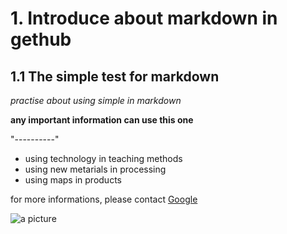 # 1. Introduce about markdown in gethub
## 1.1 The simple test for markdown
*practise about using simple in markdown*

**any important information can use this one**

"----------"
* using technology in teaching methods
* using new metarials in processing
* using maps in products


for more informations, please contact [Google](https://www.google.com.sg)

![a picture]()
































